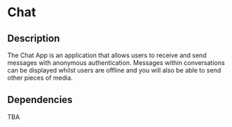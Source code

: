 #  Chat
## Description
The Chat App is an application that allows users to receive and send messages with anonymous authentication. Messages within conversations can be displayed whilst users are offline and you will also be able to send other pieces of media.
## Dependencies
TBA
